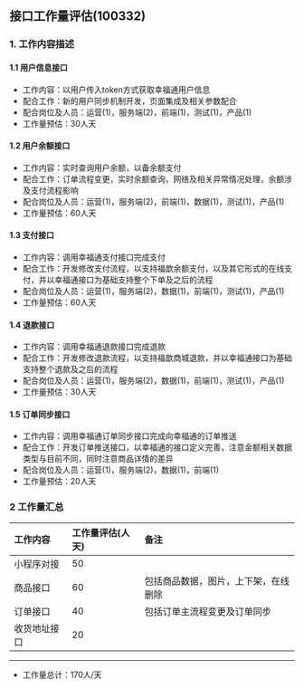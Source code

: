 ## 接口工作量评估(100332)
### 1. 工作内容描述
#### 1.1 用户信息接口
* 工作内容：以用户传入token方式获取幸福通用户信息
* 配合工作：新的用户同步机制开发，页面集成及相关参数配合
* 配合岗位及人员：运营(1)，服务端(2)，前端(1)，测试(1)，产品(1)
* 工作量预估：30人天
#### 1.2 用户余额接口
* 工作内容：实时查询用户余额，以备余额支付
* 配合工作：订单流程变更，实时余额查询，网络及相关异常情况处理，余额涉及支付流程影响
* 配合岗位及人员：运营(1)，服务端(2)，前端(1)，数据(1)，测试(1)，产品(1)
* 工作量预估：60人天
#### 1.3 支付接口
* 工作内容：调用幸福通支付接口完成支付
* 配合工作：开发修改支付流程，以支持福歆余额支付，以及其它形式的在线支付，并以幸福通接口为基础支持整个下单及之后的流程
* 配合岗位及人员：运营(1)，服务端(2)，数据(1)，前端(1)，测试(1)，产品(1)
* 工作量预估：60人天
#### 1.4 退款接口
* 工作内容：调用幸福通退款接口完成退款
* 配合工作：开发修改退款流程，以支持福歆商城退款，并以幸福通接口为基础支持整个退款及之后的流程
* 配合岗位及人员：运营(1)，服务端(2)，数据(1)，前端(1)，测试(1)，产品(1)
* 工作量预估：30人天
#### 1.5 订单同步接口
* 工作内容：调用幸福通订单同步接口完成向幸福通的订单推送
* 配合工作：开发订单推送接口，以幸福通的接口定义完善，注意金额相关数据类型与目前不同，同时注意商品详情的差异
* 配合岗位及人员：运营(1)，服务端(2)，数据(1)，前端(1)
* 工作量预估：20人天


### 2 工作量汇总
| 工作内容 | 工作量评估(人天) | 备注 |
| :---         |     :---      |     :--- |
| 小程序对接   | 50    |     | 
| 商品接口   | 60    |  包括商品数据，图片，上下架，在线删除   | 
| 订单接口   | 40    |  包括订单主流程变更及订单同步   | 
| 收货地址接口   | 20    |     | 
--------------------- 
* 工作量总计：170人/天
